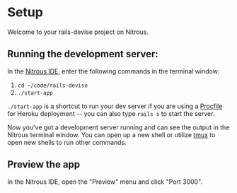 # Setup

Welcome to your rails-devise project on Nitrous.

## Running the development server:

In the [Nitrous IDE](https://community.nitrous.io/docs/ide-overview), enter the following commands in the terminal window:

1. `cd ~/code/rails-devise`
2. `./start-app`

`./start-app` is a shortcut to run your dev server if you are using a [Procfile](https://devcenter.heroku.com/articles/procfile) for Heroku deployment -- you can also type `rails s` to start the server.

Now you've got a development server running and can see the output in the Nitrous terminal window. You can open up a new shell or utilize [tmux](https://community.nitrous.io/docs/tmux) to open new shells to run other commands.

## Preview the app

In the Nitrous IDE, open the "Preview" menu and click "Port 3000".
